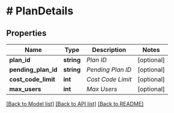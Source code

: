 # # PlanDetails

## Properties

Name | Type | Description | Notes
------------ | ------------- | ------------- | -------------
**plan_id** | **string** | _Plan ID_ | [optional]
**pending_plan_id** | **string** | _Pending Plan ID_ | [optional]
**cost_code_limit** | **int** | _Cost Code Limit_ | [optional]
**max_users** | **int** | _Max Users_ | [optional]

[[Back to Model list]](../../README.md#models) [[Back to API list]](../../README.md#endpoints) [[Back to README]](../../README.md)
